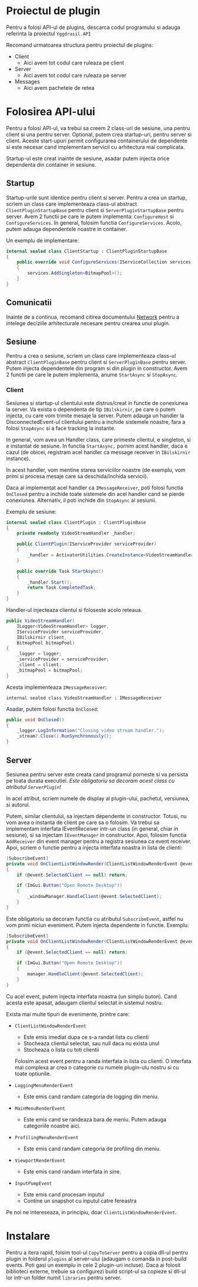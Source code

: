 # Proiectul de plugin

Pentru a folosi API-ul de plugins, descarca codul programului si adauga referinta la proiectul `Yggdrasil.API`

Recomand urmatoarea structura pentru proiectul de plugins:

 - Client
	 -	Aici avem tot codul care ruleaza pe client
- Server
	- Aici avem tot codul care ruleaza pe server
- Messages
	- Aici avem pachetele de retea

# Folosirea API-ului


Pentru a folosi API-ul, va trebui sa creem 2 class-uri de sesiune, una pentru client si una pentru server. Optional, putem crea startup-uri, pentru server si client. Aceste start-upuri permit configurarea containerului de dependente si este necesar cand implementam servicii cu arhitectura mai complicata.

Startup-ul este creat inainte de sesiune, asadar putem injecta orice dependenta din container in sesiune. 

## Startup

Startup-urile sunt identice pentru client si server. Pentru a crea un startup, scriem un class care implementeaza class-ul abstract `ClientPluginStartupBase` pentru client si `ServerPluginStartupBase` pentru server.
Avem 2 functii pe care le putem implementa: `ConfigureHost` si `ConfigureServices`. In general, folosim functia `ConfigureServices`. Acolo, putem adauga dependentele noastre in container.

Un exemplu de implementare:

```csharp
internal sealed class ClientStartup : ClientPluginStartupBase
{
    public override void ConfigureServices(IServiceCollection services)
    {
        services.AddSingleton<BitmapPool>();
    }
}
```

## Comunicatii
Inainte de a continua, recomand citirea documentului [Network](https://github.com/AntonioDumitrescu/WeepingAngel/blob/master/Network.md) pentru a intelege deciziile arhitecturale necesare pentru crearea unui plugin.

## Sesiune

Pentru a crea o sesiune, scriem un class care implementeaza class-ul abstract `ClientPluginBase` pentru client si `ServerPluginBase` pentru server. Putem injecta dependentele din program si din plugin in constructor. Avem 2 functii pe care le putem implementa, anume `StartAsync` si `StopAsync`.

### Client

Sesiunea si startup-ul clientului este distrus/creat in functie de conexiunea la server. Va exista o dependenta de tip `IBilskirnir`, pe care o putem injecta, cu care vom trimite mesaje la server. Putem adauga un handler la DisconnectedEvent-ul clientului pentru a inchide sistemele noastre, fara a folosi `StopAsync` si a face tracking la instante. 

In general, vom avea un Handler class, care primeste clientul, e singleton, si e instantat de sesiune. In functia `StartAsync,` pornim acest handler, daca e cazul (de obicei, registram acel handler ca message receiver in `IBilskirnir` instance). 

In acest handler, vom mentine starea serviciilor noastre (de exemplu, vom primi si procesa mesaje care sa deschida/inchida servicii).

Daca ai implementat acel handler ca `IMessageReceiver`, poti folosi functia `OnClosed` pentru a inchide toate sistemele din acel handler cand se pierde conexiunea. Alternativ, il poti inchide din `StopAsync` al sesiunii.

Exemplu de sesiune:

```csharp
internal sealed class ClientPlugin : ClientPluginBase
{
    private readonly VideoStreamHandler _handler;

    public ClientPlugin(IServiceProvider serviceProvider)
    {
        _handler = ActivatorUtilities.CreateInstance<VideoStreamHandler>(serviceProvider);
    }

    public override Task StartAsync()
    {
        _handler.Start();
        return Task.CompletedTask;
    }
}
```

Handler-ul injecteaza clientul si foloseste acolo reteaua.

```csharp
public VideoStreamHandler(
    ILogger<VideoStreamHandler> logger, 
    IServiceProvider serviceProvider,
    IBilskirnir client,
    BitmapPool bitmapPool)
{
    _logger = logger;
    _serviceProvider = serviceProvider;
    _client = client;
    _bitmapPool = bitmapPool;
}
```

Acesta implementeaza `IMessageReceiver`:

`internal sealed class VideoStreamHandler : IMessageReceiver`

Asadar, putem folosi functia `OnClosed`:

```csharp
public void OnClosed()
{
    _logger.LogInformation("Closing video stream handler.");
    _stream?.Close().RunSynchronously();
}
```

## Server

Sesiunea pentru server este creata cand programul porneste si va persista pe toata durata executiei. *Este obligatoriu sa decoram acest class cu atributul `ServerPlugin`!*

In acel atribut, scriem numele de display al plugin-ului,  pachetul, versiunea, si autorul.

Putem, similar clientului, sa injectam dependente in constructor. Totusi, nu vom avea o instanta de client pe care sa o folosim. Va trebui sa implementam interfata IEventReceiver intr-un class (in general, chiar in sesiune), si sa injectam `IEventManager` in constructor. Apoi, folosim functia `AddReceiver` din event manager pentru a registra sesiunea ca event receiver. Apoi, scriem o functie pentru a injecta interfata noastra in lista de clienti:

```csharp
[SubscribeEvent]
private void OnClientListWindowRender(ClientListWindowRenderEvent @event)
{
    if (@event.SelectedClient == null) return;

    if (ImGui.Button("Open Remote Desktop"))
    {
        _windowManager.HandleClient(@event.SelectedClient);
    }
}

```

Este obligatoriu sa decoram functia cu atributul `SubscribeEvent`, astfel nu vom primi niciun eveniment. Putem injecta dependente in functie. Exemplu:

```csharp
[SubscribeEvent]
private void OnClientListWindowRender(ClientListWindowRenderEvent @event, RemoteDesktopWindowManager manager)
{
    if (@event.SelectedClient == null) return;

    if (ImGui.Button("Open Remote Desktop"))
    {
        manager.HandleClient(@event.SelectedClient);
    }
}
``` 

Cu acel event, putem injecta interfata noastra (un simplu buton). Cand acesta este apasat, adaugam clientul selectat in sistemul nostru.

Exista mai multe tipuri de evenimente, printre care:

 - `ClientListWindowRenderEvent`
	 - Este emis imediat dupa ce s-a randat lista cu clienti
	 - Stocheaza clientul selectat, sau null daca nu exista unul
	 - Stocheaza o lista cu toti clientii

	Folosim acest event pentru a randa interfata in lista cu clienti. O interfata mai complexa ar crea o categorie cu numele plugin-ulu nostru si cu toate optiunile.

- `LoggingMenuRenderEvent`
	- Este emis cand randam categoria de logging din meniu.
	
- `MainMenuRenderEvent`
	- Este emis cand se randeaza bara de meniu. Putem adauga categoriile noastre aici.

- `ProfilingMenuRenderEvent` 
	- Este emis cand randam categoria de profiling din meniu.

- `ViewportRenderEvent`
	-	Este emis cand randam interfata in sine.

- `InputPumpEvent`
	- Este emis cand procesam inputul
	- Contine un snapshot cu inputul catre fereastra


Pe noi ne intereseaza, in principiu, doar `ClientListWindowRenderEvent`. 


# Instalare

Pentru a itera rapid, folsim tool-ul `CopyToServer` pentru a copia dll-ul pentru plugin in folderul `plugins` al server-ului (adaugam o comanda in post-build events. Poti gasi un exemplu in cele 2 plugin-uri incluse). Daca ai folosit biblioteci externe, trebuie sa configurezi build script-ul sa copieze si dll-ul lor intr-un folder numit `libraries` pentru server.
